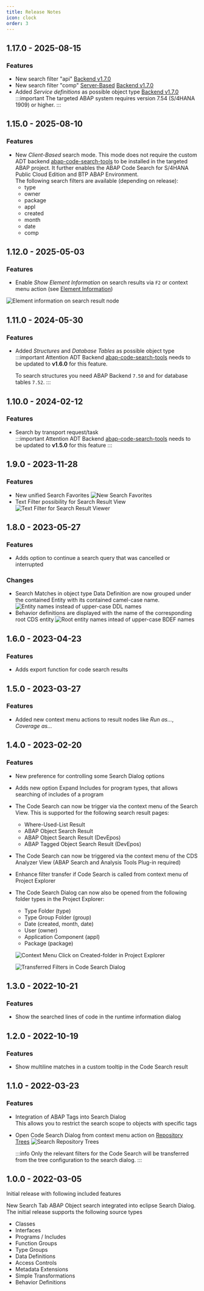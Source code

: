 ```yaml
---
title: Release Notes
icon: clock
order: 3
---
```


## 1.17.0 - 2025-08-15

### Features

- New search filter "api" <Badge type="tip" vertical="top">[Backend v1.7.0](https://github.com/DevEpos/abap-code-search-tools)</Badge>
- New search filter "comp" <Badge type="info" vertical="top">[Server-Based](./README.md#server-based)</Badge> <Badge type="tip" vertical="top">[Backend v1.7.0](https://github.com/DevEpos/abap-code-search-tools)</Badge>
- Added _Service definitions_ as possible object type <Badge type="tip" vertical="top">[Backend v1.7.0](https://github.com/DevEpos/abap-code-search-tools)</Badge>
  :::important
  The targeted ABAP system requires version 7.54 (S/4HANA 1909) or higher.
  :::

## 1.15.0 - 2025-08-10

### Features

- New _Client-Based_ search mode. This mode does not require the custom ADT backend [abap-code-search-tools](https://github.com/DevEpos/abap-code-search-tools) to be installed in the targeted ABAP project.
  It further enables the ABAP Code Search for S/4HANA Public Cloud Edition and BTP ABAP Environment.  
  The following search filters are available (depending on release):
  - type
  - owner
  - package
  - appl
  - created
  - month
  - date
  - comp

## 1.12.0 - 2025-05-03

### Features

- Enable _Show Element Information_ on search results via `F2` or context menu action (see [Element Information](https://help.sap.com/docs/abap-cloud/abap-development-tools-user-guide/displaying-code-element-information-in-source-code-editors?locale=en-US))

![Element information on search result node](img/search-result-element-info.png)

## 1.11.0 - 2024-05-30

### Features

- Added _Structures_ and _Database Tables_ as possible object type
  :::important Attention
  ADT Backend [abap-code-search-tools](https://github.com/DevEpos/abap-code-search-tools) needs to be updated to **v1.6.0** for this feature.
  
  To search structures you need ABAP Backend `7.50` and for database tables `7.52`.
  :::

## 1.10.0 - 2024-02-12

### Features

- Search by transport request/task  
  :::important Attention
  ADT Backend [abap-code-search-tools](https://github.com/DevEpos/abap-code-search-tools) needs to be updated to **v1.5.0** for this feature
  :::

## 1.9.0 - 2023-11-28

### Features

- New unified Search Favorites
  ![New Search Favorites](./img/new-search-favorites.png)
- Text Filter possibility for Search Result View
  ![Text Filter for Search Result Viewer](./img/search-result-text-filter.png)

## 1.8.0 - 2023-05-27

### Features

- Adds option to continue a search query that was cancelled or interrupted

### Changes

- Search Matches in object type Data Definition are now grouped under the contained Entity with its contained camel-case name.
  ![Entity names instead of upper-case DDL names](./img/entity-names-instead-of-ddl-names.png)
- Behavior definitions are displayed with the name of the corresponding root CDS entity
  ![Root entity names intead of upper-case BDEF names](./img/root-entity-in-bdef.png)

## 1.6.0 - 2023-04-23

### Features

- Adds export function for code search results

## 1.5.0 - 2023-03-27

### Features

- Added new context menu actions to result nodes like _Run as..._, _Coverage as..._

## 1.4.0 - 2023-02-20

### Features

- New preference for controlling some Search Dialog options
- Adds new option Expand Includes for program types, that allows searching of includes of a program
- The Code Search can now be trigger via the context menu of the Search View. This is supported for the following search result pages:

  - Where-Used-List Result
  - ABAP Object Search Result
  - ABAP Object Search Result (DevEpos)
  - ABAP Tagged Object Search Result (DevEpos)

- The Code Search can now be triggered via the context menu of the CDS Analyzer View (ABAP Search and Analysis Tools Plug-in required)
- Enhance filter transfer if Code Search is called from context menu of Project Explorer
- The Code Search Dialog can now also be opened from the following folder types in the Project Explorer:
  - Type Folder (type)
  - Type Group Folder (group)
  - Date (created, month, date)
  - User (owner)
  - Application Component (appl)
  - Package (package)
  
  ![Context Menu Click on Created-folder in Project Explorer](./img/code-search-from-virtual-folder.png)

  ![Transferred Filters in Code Search Dialog](./img/transferred-filters-to-search-dialog.png)

## 1.3.0 - 2022-10-21

### Features

- Show the searched lines of code in the runtime information dialog

## 1.2.0 - 2022-10-19

### Features

- Show multiline matches in a custom tooltip in the Code Search result

## 1.1.0 - 2022-03-23

### Features

- Integration of ABAP Tags into Search Dialog  
  This allows you to restrict the search scope to objects with specific tags
- Open Code Search Dialog from context menu action on [Repository Trees](https://help.sap.com/docs/ABAP_PLATFORM_NEW/c238d694b825421f940829321ffa326a/c5660c7ea8ae4955bc565a6256ea061d.html)
  ![Search Repository Trees](./img/code-search-from-repository-tree.png)

  :::info
  Only the relevant filters for the Code Search will be transferred from the tree configuration to the search dialog.
  :::

## 1.0.0 - 2022-03-05

Initial release with following included features

New Search Tab ABAP Object search integrated into eclipse Search Dialog.  
The initial release supports the following source types

- Classes
- Interfaces
- Programs / Includes
- Function Groups
- Type Groups
- Data Definitions
- Access Controls
- Metadata Extensions
- Simple Transformations
- Behavior Definitions
